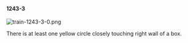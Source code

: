 #### 1243-3
![train-1243-3-0.png](https://github.com/lil-lab/nlvr/raw/master/nlvr/train/images/47/train-1243-3-0.png "train-1243-3-0.png")

There is at least one yellow circle closely touching right wall of a box.